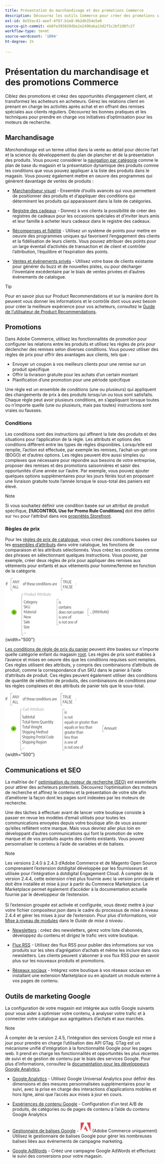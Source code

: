 ```yaml
---
title: Présentation du marchandisage et des promotions Commerce
description: Découvrez les outils Commerce pour créer des promotions ciblées et des opportunités d’engagement client.
exl-id: 8e55ac42-aeef-4f97-b1e8-9b2db354e5e6
source-git-commit: eb0fe395020dbe2e2496aba13d2f5c2bf2d0fc27
workflow-type: tm+mt
source-wordcount: '1094'
ht-degree: 1%

---
```


# Présentation du marchandisage et des promotions Commerce

Ciblez des promotions et créez des opportunités d’engagement client, et transformez les acheteurs en acheteurs. Gérez les relations client en prenant en charge les activités après achat et en offrant des remises spéciales aux clients réguliers. Découvrez les bonnes pratiques et les techniques pour prendre en charge vos initiatives d’optimisation pour les moteurs de recherche.

## Marchandisage

_Marchandisage_ est un terme utilisé dans la vente au détail pour décrire l’art et la science du développement du plan de plancher et de la présentation des produits. Vous pouvez considérer la [navigation par catégorie](../catalog/navigation-top.md) comme le plan de base du magasin et la présentation dynamique des produits comme les conditions que vous pouvez appliquer à la liste des produits dans le magasin. Vous pouvez également mettre en oeuvre des programmes qui génèrent davantage de ventes de produits :

- [Marchandiseur visuel](visual-merchandiser.md) - Ensemble d’outils avancés qui vous permettent de positionner des produits et d’appliquer des conditions qui déterminent les produits qui apparaissent dans la liste de catégories.

- [Registre des cadeaux](gift-registries.md) - Donnez à vos clients la possibilité de créer des registres de cadeaux pour les occasions spéciales et d’inviter leurs amis et leur famille à acheter leurs cadeaux dans le registre des cadeaux.

- [Récompenses et fidélité](rewards-loyalty.md) - Utilisez un système de points pour mettre en oeuvre des programmes uniques qui favorisent l’engagement des clients et la fidélisation de leurs clients. Vous pouvez attribuer des points pour un large éventail d’activités de transaction et de client et contrôler l’attribution, l’équilibre et l’expiration des points.

- [Ventes et événements privés](events-private-sales.md) - Utilisez votre base de clients existante pour générer du buzz et de nouvelles pistes, ou pour décharger l’inventaire excédentaire par le biais de ventes privées et d’autres événements de catalogue.

>[!TIP]
>
>Pour en savoir plus sur Product Recommendations et sur la manière dont ils peuvent vous donner les informations et le contrôle dont vous avez besoin pour créer la meilleure expérience pour vos acheteurs, consultez le [Guide de l’utilisateur de Product Recommendations](https://experienceleague.adobe.com/docs/commerce-merchant-services/product-recommendations/guide-overview.html).

## Promotions

Dans Adobe Commerce, utilisez les fonctionnalités de promotion pour configurer les relations entre les produits et utilisez les règles de prix pour déclencher des remises selon diverses conditions. Vous pouvez utiliser des règles de prix pour offrir des avantages aux clients, tels que :

- Envoyer un coupon à vos meilleurs clients pour une remise sur un produit spécifique
- Offrir la livraison gratuite pour les achats d’un certain montant
- Planification d’une promotion pour une période spécifique

Une règle est un ensemble de conditions (une ou plusieurs) qui appliquent des changements de prix à des produits lorsqu’un ou tous sont satisfaits. Chaque règle peut avoir plusieurs conditions, en s’appliquant lorsque toutes ou n’importe quelle (une ou plusieurs, mais pas toutes) instructions sont vraies ou fausses.

### Conditions

Les conditions sont des instructions qui affinent la liste des produits et des situations pour l’application de la règle. Les attributs et options des conditions diffèrent entre les types de règles disponibles. Lorsqu’elle est remplie, l’action est effectuée, par exemple les remises, l’achat-un-get-one (BOGO) et d’autres options. Les règles peuvent être aussi simples ou complexes que nécessaire pour répondre aux besoins de votre entreprise, proposer des remises et des promotions saisonnières et saisir des opportunités d’une année sur l’autre. Par exemple, vous pouvez ajouter quelques options supplémentaires pour les jours fériés tout en proposant une livraison gratuite toute l’année lorsque le sous-total des paniers est élevé.

>[!NOTE]
>
>Si vous souhaitez définir une condition basée sur un attribut de produit spécifique, **[!UICONTROL Use for Promo Rule Conditions]** doit être défini sur `Yes` pour l’attribut dans vos [propriétés Storefront](../catalog/attribute-product-create.md).


### Règles de prix

Pour les [règles de prix de catalogue](price-rules-catalog.md), vous créez des conditions basées sur les [ensembles d’attributs](../catalog/attribute-sets.md) dans votre catalogue, les fonctions de comparaison et les attributs sélectionnés. Vous créez les conditions comme des phrases en sélectionnant quelques instructions. Vous pouvez, par exemple, créer deux règles de prix pour appliquer des remises aux vêtements pour enfants et aux vêtements pour homme/femme en fonction de la catégorie.

![Diagramme - exemples de règles de prix de catalogue](./assets/diagram-catalog-price-rules.png){width="500"}

[Les conditions de règle de prix du panier](price-rules-cart.md) peuvent être basées sur n’importe quelle catégorie enfant du magasin [root](../catalog/category-root.md). Les règles de prix sont établies à l’avance et mises en oeuvre dès que les conditions requises sont remplies. Ces règles utilisent des attributs, y compris des combinaisons d’attributs de produit, comme la correspondance d’un SKU dans le panier à l’aide d’attributs de produit. Ces règles peuvent également utiliser des conditions de quantité de sélection de produits, des combinaisons de conditions pour les règles complexes et des attributs de panier tels que le sous-total.

![Diagramme - exemples de règles de prix de panier](./assets/diagram-cart-price-rules.png){width="500"}

## Communications et SEO

La maîtrise de l’ [optimisation du moteur de recherche (SEO)](seo-overview.md) est essentielle pour attirer des acheteurs potentiels. Découvrez l’optimisation des moteurs de recherche et affinez le contenu et la présentation de votre site afin d’améliorer la façon dont les pages sont indexées par les moteurs de recherche.

Une des tâches à effectuer avant de lancer votre boutique consiste à passer en revue les modèles d’email utilisés pour toutes les communications envoyées depuis votre boutique afin de vous assurer qu’elles reflètent votre marque. Mais vous devriez aller plus loin en développant d’autres communications qui font la promotion de votre marque et de vos produits auprès des clients existants. Vous pouvez personnaliser le contenu à l’aide de variables et de balises.

>[!NOTE]
>
>Les versions 2.4.0 à 2.4.3 d’Adobe Commerce et de Magento Open Source comprenaient l’extension dotdigital développée par les fournisseurs et utilisée pour l’intégration à dotdigital Engagement Cloud. À compter de la version 2.4.4, cette extension n’est plus fournie avec la version principale et doit être installée et mise à jour à partir du Commerce Marketplace. Le Marketplace permet également d’accéder à la documentation actuelle fournie par le développeur de l’extension.
><br><br>
>Si l’extension groupée est activée et configurée, vous devez mettre à jour votre fichier compositeur.json dans le cadre du processus de mise à niveau 2.4.4 et gérer les mises à jour de l’extension. Pour plus d’informations, voir [Mise à niveau de modules](https://experienceleague.adobe.com/docs/commerce-operations/upgrade-guide/modules/upgrade.html) dans le _Guide de mise à niveau_ .

- [Newsletters](newsletters.md) : créez des newsletters, gérez votre liste d’abonnés, développez du contenu et dirigez le trafic vers votre boutique.

- [Flux RSS](social-rss.md#rss-feeds) - Utilisez des flux RSS pour publier des informations sur vos produits sur les sites d’agrégation d’achats et même les inclure dans vos newsletters. Les clients peuvent s’abonner à vos flux RSS pour en savoir plus sur les nouveaux produits et promotions.

- [Réseaux sociaux](social-rss.md#social-networks) - Intégrez votre boutique à vos réseaux sociaux en installant une extension Marketplace ou en ajoutant un module externe à vos pages de contenu.

## Outils de marketing Google

La configuration de votre magasin est intégrée aux outils Google suivants pour vous aider à optimiser votre contenu, à analyser votre trafic et à connecter votre catalogue aux agrégateurs d’achats et aux marchés.

>[!NOTE]
>
>À compter de la version 2.4.5, l’intégration des services Google est mise à jour pour prendre en charge l’utilisation des API GTag. GTag est un mécanisme unifié d’intégration à la fonctionnalité Google pour les pages web. Il prend en charge les fonctionnalités et opportunités les plus récentes de suivi et de gestion de contenu par le biais des services Google. Pour plus d’informations, consultez la [documentation pour les développeurs Google Analytics](https://developers.google.com/analytics/devguides/collection/gtagjs).

- [Google Analytics](google-analytics.md) - Utilisez Google Universal Analytics pour définir des dimensions et des mesures personnalisées supplémentaires pour le suivi, avec la prise en charge des interactions d’applications mobiles et hors ligne, ainsi que l’accès aux mises à jour en cours.

- [Expériences de contenu Google](google-content-experiments.md) - Configuration d’un test A/B de produits, de catégories ou de pages de contenu à l’aide du contenu Google Analytics

- [Gestionnaire de balises Google](google-tag-manager.md) - ![Adobe Commerce](../assets/adobe-logo.svg) (Adobe Commerce uniquement) Utilisez le gestionnaire de balises Google pour gérer les nombreuses balises liées aux événements de campagne marketing.

- [Google AdWords](google-adwords.md) - Créez une campagne Google AdWords et effectuez le suivi des conversions pour votre magasin.
